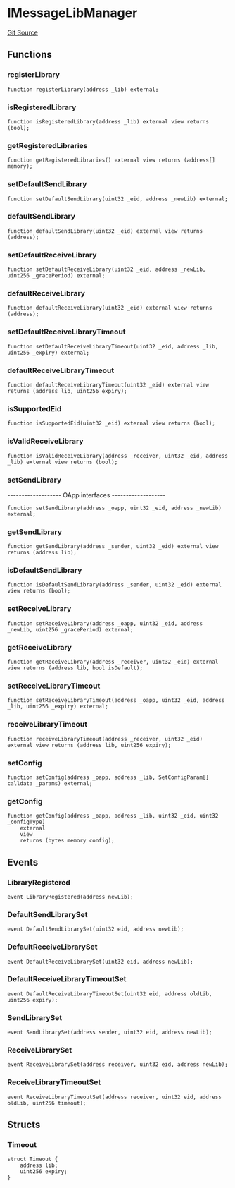 # IMessageLibManager
[Git Source](https://github.com/malda-protocol/malda-lending/blob/01abcfb9040cf303f2a5fc706b3c3af752e0b27a/src\interfaces\external\layerzero\v2\IMessageLibManager.sol)


## Functions
### registerLibrary


```solidity
function registerLibrary(address _lib) external;
```

### isRegisteredLibrary


```solidity
function isRegisteredLibrary(address _lib) external view returns (bool);
```

### getRegisteredLibraries


```solidity
function getRegisteredLibraries() external view returns (address[] memory);
```

### setDefaultSendLibrary


```solidity
function setDefaultSendLibrary(uint32 _eid, address _newLib) external;
```

### defaultSendLibrary


```solidity
function defaultSendLibrary(uint32 _eid) external view returns (address);
```

### setDefaultReceiveLibrary


```solidity
function setDefaultReceiveLibrary(uint32 _eid, address _newLib, uint256 _gracePeriod) external;
```

### defaultReceiveLibrary


```solidity
function defaultReceiveLibrary(uint32 _eid) external view returns (address);
```

### setDefaultReceiveLibraryTimeout


```solidity
function setDefaultReceiveLibraryTimeout(uint32 _eid, address _lib, uint256 _expiry) external;
```

### defaultReceiveLibraryTimeout


```solidity
function defaultReceiveLibraryTimeout(uint32 _eid) external view returns (address lib, uint256 expiry);
```

### isSupportedEid


```solidity
function isSupportedEid(uint32 _eid) external view returns (bool);
```

### isValidReceiveLibrary


```solidity
function isValidReceiveLibrary(address _receiver, uint32 _eid, address _lib) external view returns (bool);
```

### setSendLibrary

------------------- OApp interfaces -------------------


```solidity
function setSendLibrary(address _oapp, uint32 _eid, address _newLib) external;
```

### getSendLibrary


```solidity
function getSendLibrary(address _sender, uint32 _eid) external view returns (address lib);
```

### isDefaultSendLibrary


```solidity
function isDefaultSendLibrary(address _sender, uint32 _eid) external view returns (bool);
```

### setReceiveLibrary


```solidity
function setReceiveLibrary(address _oapp, uint32 _eid, address _newLib, uint256 _gracePeriod) external;
```

### getReceiveLibrary


```solidity
function getReceiveLibrary(address _receiver, uint32 _eid) external view returns (address lib, bool isDefault);
```

### setReceiveLibraryTimeout


```solidity
function setReceiveLibraryTimeout(address _oapp, uint32 _eid, address _lib, uint256 _expiry) external;
```

### receiveLibraryTimeout


```solidity
function receiveLibraryTimeout(address _receiver, uint32 _eid) external view returns (address lib, uint256 expiry);
```

### setConfig


```solidity
function setConfig(address _oapp, address _lib, SetConfigParam[] calldata _params) external;
```

### getConfig


```solidity
function getConfig(address _oapp, address _lib, uint32 _eid, uint32 _configType)
    external
    view
    returns (bytes memory config);
```

## Events
### LibraryRegistered

```solidity
event LibraryRegistered(address newLib);
```

### DefaultSendLibrarySet

```solidity
event DefaultSendLibrarySet(uint32 eid, address newLib);
```

### DefaultReceiveLibrarySet

```solidity
event DefaultReceiveLibrarySet(uint32 eid, address newLib);
```

### DefaultReceiveLibraryTimeoutSet

```solidity
event DefaultReceiveLibraryTimeoutSet(uint32 eid, address oldLib, uint256 expiry);
```

### SendLibrarySet

```solidity
event SendLibrarySet(address sender, uint32 eid, address newLib);
```

### ReceiveLibrarySet

```solidity
event ReceiveLibrarySet(address receiver, uint32 eid, address newLib);
```

### ReceiveLibraryTimeoutSet

```solidity
event ReceiveLibraryTimeoutSet(address receiver, uint32 eid, address oldLib, uint256 timeout);
```

## Structs
### Timeout

```solidity
struct Timeout {
    address lib;
    uint256 expiry;
}
```

